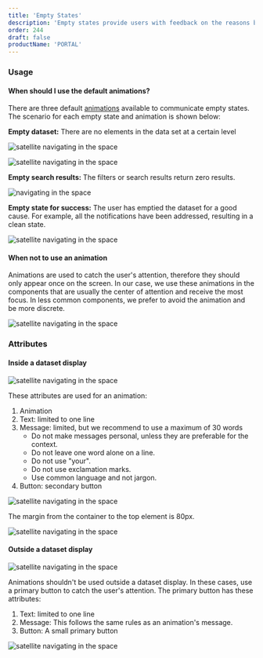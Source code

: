 ```yaml
---
title: 'Empty States'
description: 'Empty states provide users with feedback on the reasons behind the empty state and what they can do to move out of the empty state.'
order: 244
draft: false
productName: 'PORTAL'
---
```


### Usage

#### When should I use the default animations?

There are three default [animations](../foundations/animations) available to communicate empty states. The scenario for each empty state and animation is shown below:

**Empty dataset:** There are no elements in the data set at a certain level

![satellite navigating in the space](/images/lexicon/DDisplayEmpty.jpg)

![satellite navigating in the space](/images/lexicon/FormEmpty.jpg)

**Empty search results:** The filters or search results return zero results.

![ navigating in the space](/images/lexicon/DDisplayEmptySearch.jpg)

**Empty state for success:** The user has emptied the dataset for a good cause. For example, all the notifications have been addressed, resulting in a clean state.

![satellite navigating in the space](/images/lexicon/DDisplayEmptySuccess.jpg)

#### When not to use an animation

Animations are used to catch the user's attention, therefore they should only appear once on the screen. In our case, we use these animations in the components that are usually the center of attention and receive the most focus. In less common components, we prefer to avoid the animation and be more discrete.

![satellite navigating in the space](/images/lexicon/EmptyStateNavigation.jpg)

### Attributes

#### Inside a dataset display

![satellite navigating in the space](/images/lexicon/EmptyStateParts.jpg)

These attributes are used for an animation:

1. Animation
2. Text: limited to one line
3. Message: limited, but we recommend to use a maximum of 30 words
    - Do not make messages personal, unless they are preferable for the context.
    - Do not leave one word alone on a line.
    - Do not use "your".
    - Do not use exclamation marks.
    - Use common language and not jargon.
4. Button: secondary button

![satellite navigating in the space](/images/lexicon/EmptyStateMetrics.jpg)

The margin from the container to the top element is 80px.

![satellite navigating in the space](/images/lexicon/DDisplayEmptyMetrics.jpg)

#### Outside a dataset display

![satellite navigating in the space](/images/lexicon/EmptyStateNavigationParts.jpg)

Animations shouldn't be used outside a dataset display. In these cases, use a primary button to catch the user's attention. The primary button has these attributes:

1. Text: limited to one line
2. Message: This follows the same rules as an animation's message.
3. Button: A small primary button

![satellite navigating in the space](/images/lexicon/EmptyStateNavigationMetrics.jpg)
